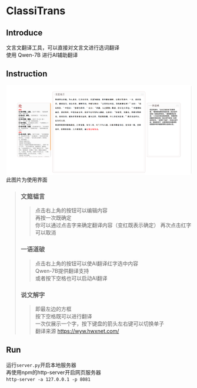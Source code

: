 # ClassiTrans
## Introduce
文言文翻译工具，可以直接对文言文进行选词翻译  
使用 Qwen-7B 进行AI辅助翻译  
## Instruction
![](instruction.png)
此图片为使用界面    
> ### 文筵韫言
>> 点击右上角的按钮可以编辑内容  
>> 再按一次既确定  
>> 你可以通过点击字来确定翻译内容（变红既表示确定）
>> 再次点击红字可以取消
> ### 一语道破
>> 点击右上角的按钮可以使AI翻译红字选中内容  
>> Qwen-7B提供翻译支持  
>> 或者按下空格也可以启动AI翻译
> ### 说文解字
>> 即最左边的方框  
>> 按下空格既可以进行翻译  
>> 一次仅展示一个字，按下键盘的箭头左右键可以切换单子  
>> 翻译来源 https://wyw.hwxnet.com/
## Run
运行`server.py`开启本地服务器  
再使用npm的http-server开启网页服务器  
`http-server -a 127.0.0.1 -p 8081`